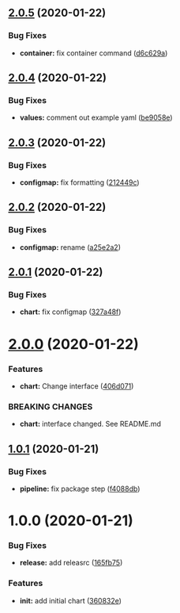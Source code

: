## [2.0.5](https://github.com/ninjaneers-team/deck/compare/v2.0.4...v2.0.5) (2020-01-22)


### Bug Fixes

* **container:** fix container command ([d6c629a](https://github.com/ninjaneers-team/deck/commit/d6c629a41b887bfd12af61f0bc9ebbe54450dbd0))

## [2.0.4](https://github.com/ninjaneers-team/deck/compare/v2.0.3...v2.0.4) (2020-01-22)


### Bug Fixes

* **values:** comment out example yaml ([be9058e](https://github.com/ninjaneers-team/deck/commit/be9058e7403b34ac3b749e27ffc119b4e67a0f4e))

## [2.0.3](https://github.com/ninjaneers-team/deck/compare/v2.0.2...v2.0.3) (2020-01-22)


### Bug Fixes

* **configmap:** fix formatting ([212449c](https://github.com/ninjaneers-team/deck/commit/212449cdd0cc9e516851ef5d87f092a794e8c6e8))

## [2.0.2](https://github.com/ninjaneers-team/deck/compare/v2.0.1...v2.0.2) (2020-01-22)


### Bug Fixes

* **configmap:** rename ([a25e2a2](https://github.com/ninjaneers-team/deck/commit/a25e2a2fdf6931768f9daaa18d27fb2b5724c46b))

## [2.0.1](https://github.com/ninjaneers-team/deck/compare/v2.0.0...v2.0.1) (2020-01-22)


### Bug Fixes

* **chart:** fix configmap ([327a48f](https://github.com/ninjaneers-team/deck/commit/327a48fead6c90e8e27d16583c3cd068ef34efee))

# [2.0.0](https://github.com/ninjaneers-team/deck/compare/v1.0.1...v2.0.0) (2020-01-22)


### Features

* **chart:** Change interface ([406d071](https://github.com/ninjaneers-team/deck/commit/406d071ce24ec447dcacbc60a673ece17ff3f240))


### BREAKING CHANGES

* **chart:** interface changed. See README.md

## [1.0.1](https://github.com/ninjaneers-team/deck/compare/v1.0.0...v1.0.1) (2020-01-21)


### Bug Fixes

* **pipeline:** fix package step ([f4088db](https://github.com/ninjaneers-team/deck/commit/f4088db6b5f4106654e22094337bb6586ad04ee1))

# 1.0.0 (2020-01-21)


### Bug Fixes

* **release:** add releasrc ([165fb75](https://github.com/ninjaneers-team/deck/commit/165fb7586acc775af487589c41fa2a0521b0aa6b))


### Features

* **init:** add initial chart ([360832e](https://github.com/ninjaneers-team/deck/commit/360832e11cbd12d3b320747dae519bd06d439e56))
